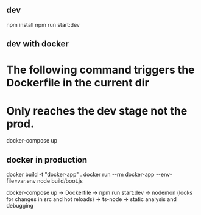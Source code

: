 ## dev
npm install
npm run start:dev

## dev with docker
# The following command triggers the Dockerfile in the current dir
# Only reaches the dev stage not the prod.
docker-compose up

## docker in production
docker build -t "docker-app" .
docker run --rm docker-app --env-file=var.env node build/boot.js

docker-compose up -> Dockerfile -> npm run start:dev -> nodemon (looks for changes in src and hot reloads) -> ts-node -> static analysis and debugging
